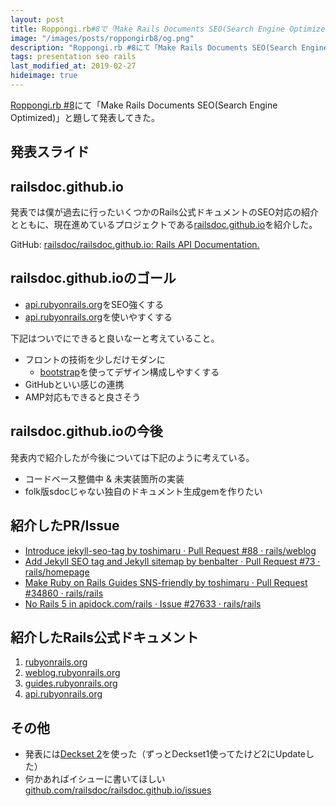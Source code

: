 ```yaml
---
layout: post
title: Roppongi.rb#8で「Make Rails Documents SEO(Search Engine Optimized)」を発表しました
image: "/images/posts/roppongirb8/og.png"
description: "Roppongi.rb #8にて「Make Rails Documents SEO(Search Engine Optimized)」と題して発表してきた。発表スライドは下記になる。発表では僕が過去に行ったいくつかのRails公式ドキュメントのSEO対応の紹介とともに、現在進めているプロジェクトであるrailsdoc.github.ioを紹介した。"
tags: presentation seo rails
last_modified_at: 2019-02-27
hideimage: true
---
```


[Roppongi.rb #8](https://roppongirb.connpass.com/event/118218/)にて「Make Rails Documents SEO(Search Engine Optimized)」と題して発表してきた。

## 発表スライド

<script async class="speakerdeck-embed" data-id="2238d7f3d662436b943b125a7b10fec1" data-ratio="1.77777777777778" src="//speakerdeck.com/assets/embed.js"></script>

## railsdoc.github.io

発表では僕が過去に行ったいくつかのRails公式ドキュメントのSEO対応の紹介とともに、現在進めているプロジェクトである[railsdoc.github.io](https://railsdoc.github.io/)を紹介した。

GitHub: [railsdoc/railsdoc.github.io: Rails API Documentation.](https://github.com/railsdoc/railsdoc.github.io)

## railsdoc.github.ioのゴール

- [api.rubyonrails.org](https://api.rubyonrails.org/)をSEO強くする
- [api.rubyonrails.org](https://api.rubyonrails.org/)を使いやすくする

下記はついでにできると良いなーと考えていること。

- フロントの技術を少しだけモダンに
  - [bootstrap](https://getbootstrap.com/)を使ってデザイン構成しやすくする
- GitHubといい感じの連携
- AMP対応もできると良さそう

## railsdoc.github.ioの今後

発表内で紹介したが今後については下記のように考えている。

- コードベース整備中 & 未実装箇所の実装
- folk版sdocじゃない独自のドキュメント生成gemを作りたい

## 紹介したPR/Issue

- [Introduce jekyll-seo-tag by toshimaru · Pull Request #88 · rails/weblog](https://github.com/rails/weblog/pull/88)
- [Add Jekyll SEO tag and Jekyll sitemap by benbalter · Pull Request #73 · rails/homepage](https://github.com/rails/homepage/pull/73)
- [Make Ruby on Rails Guides SNS-friendly by toshimaru · Pull Request #34860 · rails/rails](https://github.com/rails/rails/pull/34860)
- [No Rails 5 in apidock.com/rails · Issue #27633 · rails/rails](https://github.com/rails/rails/issues/27633)

## 紹介したRails公式ドキュメント

1. [rubyonrails.org](rubyonrails.org)
2. [weblog.rubyonrails.org](weblog.rubyonrails.org)
3. [guides.rubyonrails.org](guides.rubyonrails.org)
4. [api.rubyonrails.org](api.rubyonrails.org)

## その他

- 発表には[Deckset 2](https://www.deckset.com/)を使った（ずっとDeckset1使ってたけど2にUpdateした）
- 何かあればイシューに書いてほしい [github.com/railsdoc/railsdoc.github.io/issues](https://github.com/railsdoc/railsdoc.github.io/issues)
